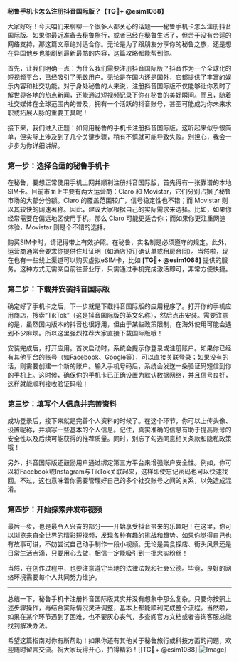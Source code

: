 **秘鲁手机卡怎么注册抖音国际版？【TG💪+ @esim1088】**

大家好呀！今天咱们来聊聊一个很多人都关心的话题——秘鲁手机卡怎么注册抖音国际版。如果你最近准备去秘鲁旅行，或者已经在秘鲁生活了，但苦于没有合适的网络支持，那这篇文章绝对适合你。无论是为了跟朋友分享你的秘鲁之旅，还是想在异国他乡也能刷到最新最酷的内容，这篇攻略都能帮到你。

首先，让我们明确一点：为什么我们需要注册抖音国际版？抖音作为一个全球化的短视频平台，已经吸引了无数用户。无论是在国内还是国外，它都提供了丰富的娱乐内容和社交功能。对于身处秘鲁的人来说，注册抖音国际版不仅能够让你及时了解世界各地的热点新闻，还能通过短视频记录下你在秘鲁的美好瞬间。而且，随着社交媒体在全球范围内的普及，拥有一个活跃的抖音账号，甚至可能成为你未来求职或拓展人脉的重要工具呢！

接下来，我们进入正题：如何用秘鲁的手机卡注册抖音国际版。这听起来似乎很简单，但实际上涉及到了几个关键步骤，稍有不慎就可能导致失败。别担心，我会一步步为你详细讲解。

### 第一步：选择合适的秘鲁手机卡

在秘鲁，要想正常使用手机上网并顺利注册抖音国际版，首先得有一张靠谱的本地SIM卡。目前市面上主要有两大运营商：Claro 和 Movistar，它们分别占据了秘鲁市场的大部分份额。Claro 的覆盖范围较广，信号稳定性也不错；而 Movistar 则以其较快的网速著称。因此，建议大家根据自己的实际需求来选择。比如，如果你经常需要在偏远地区使用手机，那么 Claro 可能更适合你；而如果你更注重网速体验，Movistar 则是个不错的选择。

购买SIM卡时，请记得带上有效护照。在秘鲁，实名制是必须遵守的规定。此外，运营商通常会要求你提供住址证明（如酒店预订确认单或租房合同）。当然啦，现在也有一些线上渠道可以购买虚拟eSIM卡，比如 **[TG💪+ @esim1088]** 提供的服务。这种方式无需亲自前往营业厅，只需通过手机完成激活即可，非常方便快捷。

### 第二步：下载并安装抖音国际版

确定好了手机卡之后，下一步就是下载抖音国际版的应用程序了。打开你的手机应用商店，搜索“TikTok”（这是抖音国际版的英文名称），然后点击安装。需要注意的是，虽然国内版本的抖音也很好用，但由于某些政策限制，在海外使用可能会遇到不少麻烦。所以这里强烈推荐大家直接下载国际版哦！

安装完成后，打开应用。首次启动时，系统会提示你登录或注册账户。如果你已经有其他平台的账号（如Facebook、Google等），可以直接关联登录；如果没有的话，则需要创建一个新的账户。输入手机号码后，系统会发送一条验证码短信到你的手机上。这时候，确保你的手机卡已正确设置为默认数据网络，并且信号良好，这样就能顺利接收验证码啦！

### 第三步：填写个人信息并完善资料

成功登录后，接下来就是完善个人资料的时候了。在这个环节，你可以上传头像、设置昵称，并填写一些基本的个人信息。记住，真实准确的信息有助于提高账号的安全性以及后续可能获得的推荐质量。同时，别忘了勾选同意相关条款和隐私政策哦！

另外，抖音国际版还鼓励用户通过绑定第三方平台来增强账户安全性。例如，你可以将Facebook或Instagram与TikTok关联起来，这样即使忘记密码也可以快速找回。不过，这也意味着你需要管理好自己的多个社交账号之间的关系，以免造成混淆。

### 第四步：开始探索并发布视频

最后一步，也是最令人兴奋的部分——开始享受抖音带来的乐趣吧！在这里，你可以浏览来自全世界的精彩短视频，发现各种有趣的挑战和趋势。如果你觉得自己也有故事可讲，不妨尝试自己动手制作一段小视频。无论是美食探店、街头风景还是日常生活点滴，只要用心去做，相信一定能吸引到一批忠实粉丝！

当然，在创作过程中，也要注意遵守当地的法律法规和社会公德。毕竟，良好的网络环境需要每个人共同努力维护。

---

总结一下，秘鲁手机卡注册抖音国际版其实并没有想象中那么复杂。只要你按照上述步骤操作，再结合实际情况灵活调整，基本上都能顺利完成整个流程。当然啦，如果在某个环节遇到了困难，也不要灰心丧气，多查阅官方文档或者咨询客服总能找到解决办法。

希望这篇指南对你有所帮助！如果你还有其他关于秘鲁旅行或科技方面的问题，欢迎随时留言交流。祝大家玩得开心，拍得精彩！[[TG💪+ @esim1088] ![Image](https://i.postimg.cc/4NQfJmqS/Snipaste-2025-05-13-00-14-12.png)]